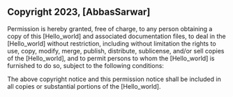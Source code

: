 ## Copyright 2023, [AbbasSarwar]
Permission is hereby granted, free of charge, to any person obtaining a copy of this [Hello_world] and associated documentation files, to deal in the [Hello_world] without restriction, including without limitation the rights to use, copy, modify, merge, publish, distribute, sublicense, and/or sell copies of the [Hello_world], and to permit persons to whom the [Hello_world] is furnished to do so, subject to the following conditions:

The above copyright notice and this permission notice shall be included in all copies or substantial portions of the [Hello_world].
